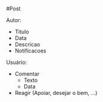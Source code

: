 #Post

Autor:
- Titulo
- Data
- Descricao
-  Notificacoes

Usuário:
- Comentar
    - Texto
    - Data
- Reagir (Apoiar, desejar o bem, ...)
